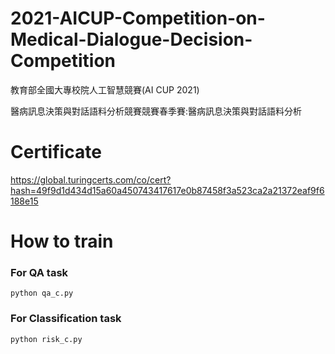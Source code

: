 # 2021-AICUP-Competition-on-Medical-Dialogue-Decision-Competition
教育部全國大專校院人工智慧競賽(AI CUP 2021) 

醫病訊息決策與對話語料分析競賽競賽春季賽:醫病訊息決策與對話語料分析
# Certificate
https://global.turingcerts.com/co/cert?hash=49f9d1d434d15a60a450743417617e0b87458f3a523ca2a21372eaf9f6188e15
# How to train
### For QA task
    python qa_c.py
### For Classification task
    python risk_c.py
